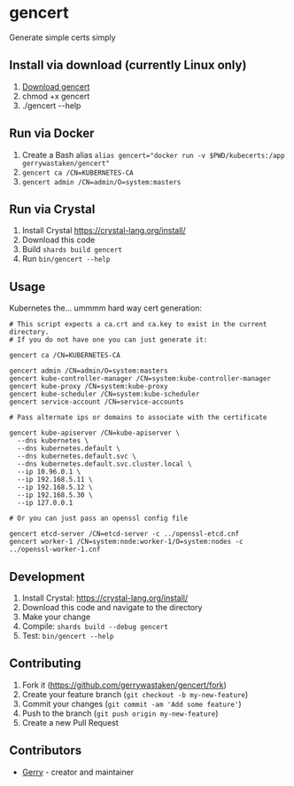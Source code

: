 # gencert

Generate simple certs simply

## Install via download (currently Linux only)

1. [Download gencert](https://github.com/gerrywastaken/gencert/releases/latest)
2. chmod +x gencert
3. ./gencert --help

## Run via Docker

1. Create a Bash alias `alias gencert="docker run -v $PWD/kubecerts:/app gerrywastaken/gencert"`
2. `gencert ca /CN=KUBERNETES-CA`
3. `gencert admin /CN=admin/O=system:masters`

## Run via Crystal

1. Install Crystal https://crystal-lang.org/install/
2. Download this code
3. Build `shards build gencert`
4. Run `bin/gencert --help`

## Usage

Kubernetes the... ummmm hard way cert generation:

```shell
# This script expects a ca.crt and ca.key to exist in the current directory.
# If you do not have one you can just generate it:

gencert ca /CN=KUBERNETES-CA

gencert admin /CN=admin/O=system:masters
gencert kube-controller-manager /CN=system:kube-controller-manager
gencert kube-proxy /CN=system:kube-proxy
gencert kube-scheduler /CN=system:kube-scheduler
gencert service-account /CN=service-accounts

# Pass alternate ips or domains to associate with the certificate

gencert kube-apiserver /CN=kube-apiserver \
  --dns kubernetes \
  --dns kubernetes.default \
  --dns kubernetes.default.svc \
  --dns kubernetes.default.svc.cluster.local \
  --ip 10.96.0.1 \
  --ip 192.168.5.11 \
  --ip 192.168.5.12 \
  --ip 192.168.5.30 \
  --ip 127.0.0.1

# Or you can just pass an openssl config file

gencert etcd-server /CN=etcd-server -c ../openssl-etcd.cnf
gencert worker-1 /CN=system:node:worker-1/O=system:nodes -c ../openssl-worker-1.cnf
```

## Development

1. Install Crystal: https://crystal-lang.org/install/
2. Download this code and navigate to the directory
3. Make your change
4. Compile: `shards build --debug gencert`
5. Test: `bin/gencert --help`

## Contributing

1. Fork it (<https://github.com/gerrywastaken/gencert/fork>)
2. Create your feature branch (`git checkout -b my-new-feature`)
3. Commit your changes (`git commit -am 'Add some feature'`)
4. Push to the branch (`git push origin my-new-feature`)
5. Create a new Pull Request

## Contributors

- [Gerry](https://github.com/gerrywastaken) - creator and maintainer
